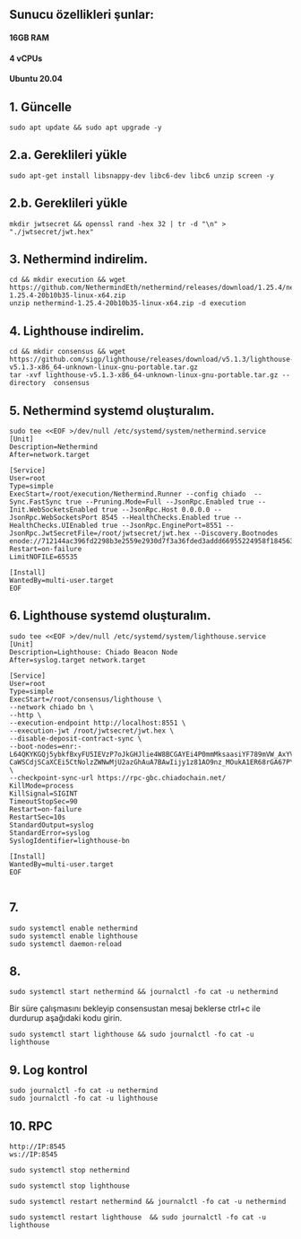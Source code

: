 ## Sunucu özellikleri şunlar:
#### 16GB RAM
#### 4 vCPUs
#### 
#### Ubuntu 20.04

## 1. Güncelle
```
sudo apt update && sudo apt upgrade -y

```

## 2.a. Gereklileri yükle
```
sudo apt-get install libsnappy-dev libc6-dev libc6 unzip screen -y

```
## 2.b. Gereklileri yükle
```
mkdir jwtsecret && openssl rand -hex 32 | tr -d "\n" > "./jwtsecret/jwt.hex"

```
## 3. Nethermind indirelim.
```
cd && mkdir execution && wget https://github.com/NethermindEth/nethermind/releases/download/1.25.4/nethermind-1.25.4-20b10b35-linux-x64.zip
unzip nethermind-1.25.4-20b10b35-linux-x64.zip -d execution

```
## 4. Lighthouse indirelim.
```
cd && mkdir consensus && wget https://github.com/sigp/lighthouse/releases/download/v5.1.3/lighthouse-v5.1.3-x86_64-unknown-linux-gnu-portable.tar.gz
tar -xvf lighthouse-v5.1.3-x86_64-unknown-linux-gnu-portable.tar.gz --directory  consensus

```
## 5. Nethermind systemd oluşturalım. 
```
sudo tee <<EOF >/dev/null /etc/systemd/system/nethermind.service
[Unit]
Description=Nethermind
After=network.target

[Service]
User=root
Type=simple
ExecStart=/root/execution/Nethermind.Runner --config chiado  --Sync.FastSync true --Pruning.Mode=Full --JsonRpc.Enabled true --Init.WebSocketsEnabled true --JsonRpc.Host 0.0.0.0 --JsonRpc.WebSocketsPort 8545 --HealthChecks.Enabled true --HealthChecks.UIEnabled true --JsonRpc.EnginePort=8551 --JsonRpc.JwtSecretFile=/root/jwtsecret/jwt.hex --Discovery.Bootnodes enode://712144ac396fd2298b3e2559e2930d7f3a36fded3addd66955224958f1845634067717ab9522757ed2948f480fc52add5676487c8378e9011a7e2c0ac2f36cc3@3.71.132.231:30303
Restart=on-failure
LimitNOFILE=65535

[Install]
WantedBy=multi-user.target
EOF

```
## 6. Lighthouse systemd oluşturalım.
```
sudo tee <<EOF >/dev/null /etc/systemd/system/lighthouse.service
[Unit]
Description=Lighthouse: Chiado Beacon Node
After=syslog.target network.target

[Service]
User=root
Type=simple
ExecStart=/root/consensus/lighthouse \
--network chiado bn \
--http \
--execution-endpoint http://localhost:8551 \
--execution-jwt /root/jwtsecret/jwt.hex \
--disable-deposit-contract-sync \
--boot-nodes=enr:-L64QKYKGQj5ybkfBxyFU5IEVzP7oJkGHJlie4W8BCGAYEi4P0mmMksaasiYF789mVW_AxYVNVFUjg9CyzmdvpyWQ1KCMlmHYXR0bmV0c4j__________4RldGgykDE2cEMCAABv__________-CaWSCdjSCaXCEi5CtNolzZWNwMjU2azGhAuA7BAwIijy1z81AO9nz_MOukA1ER68rGA67PYQ5pF1qiHN5bmNuZXRzD4N0Y3CCIyiDdWRwgiMo \
--checkpoint-sync-url https://rpc-gbc.chiadochain.net/
KillMode=process
KillSignal=SIGINT
TimeoutStopSec=90
Restart=on-failure
RestartSec=10s
StandardOutput=syslog
StandardError=syslog
SyslogIdentifier=lighthouse-bn

[Install]
WantedBy=multi-user.target
EOF


```
## 7.
```
sudo systemctl enable nethermind
sudo systemctl enable lighthouse
sudo systemctl daemon-reload

```
## 8.
```
sudo systemctl start nethermind && journalctl -fo cat -u nethermind
```
Bir süre çalışmasını bekleyip consensustan mesaj beklerse ctrl+c ile durdurup aşağıdaki kodu girin.

```
sudo systemctl start lighthouse && sudo journalctl -fo cat -u lighthouse
```
## 9. Log kontrol
```
sudo journalctl -fo cat -u nethermind
sudo journalctl -fo cat -u lighthouse
```


## 10. RPC 
```
http://IP:8545
ws://IP:8545
```
```
sudo systemctl stop nethermind
```
```
sudo systemctl stop lighthouse
```
```
sudo systemctl restart nethermind && journalctl -fo cat -u nethermind
```
```
sudo systemctl restart lighthouse  && sudo journalctl -fo cat -u lighthouse
```
